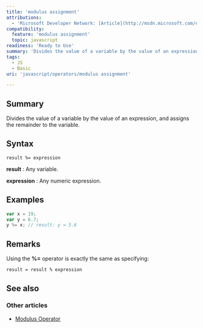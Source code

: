 ```yaml
---
title: 'modulus assignment'
attributions:
  - 'Microsoft Developer Network: [Article](http://msdn.microsoft.com/en-us/library/ie/ff3sz136(v=vs.94).aspx)'
compatibility:
  feature: 'modulus assignment'
  topic: javascript
readiness: 'Ready to Use'
summary: 'Divides the value of a variable by the value of an expression, and assigns the remainder to the variable.'
tags:
  - JS
  - Basic
uri: 'javascript/operators/modulus assignment'

---
```

## Summary

Divides the value of a variable by the value of an expression, and assigns the remainder to the variable.

## Syntax

    result %= expression

**result**
:   Any variable.

**expression**
:   Any numeric expression.

## Examples

``` js
var x = 19;
var y = 6.7;
y %= x; // result: y = 5.6
```

## Remarks

Using the **%=** operator is exactly the same as specifying:

    result = result % expression

## See also

### Other articles

-   [Modulus Operator](/javascript/operators/modulus)


